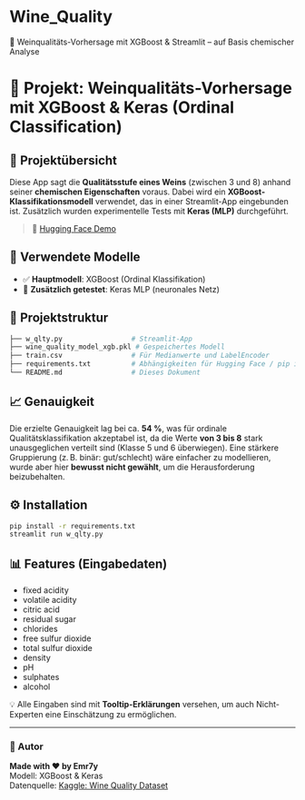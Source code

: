 # Wine_Quality
🍇 Weinqualitäts-Vorhersage mit XGBoost &amp; Streamlit – auf Basis chemischer Analyse

# 🧪 Projekt: Weinqualitäts-Vorhersage mit XGBoost & Keras (Ordinal Classification)

## 📌 Projektübersicht
Diese App sagt die **Qualitätsstufe eines Weins** (zwischen 3 und 8) anhand seiner **chemischen Eigenschaften** voraus. Dabei wird ein **XGBoost-Klassifikationsmodell** verwendet, das in einer Streamlit-App eingebunden ist. Zusätzlich wurden experimentelle Tests mit **Keras (MLP)** durchgeführt.

> 🔗 [Hugging Face Demo](https://huggingface.co/spaces/emr7y/Wein_Qualitat)

## 🧠 Verwendete Modelle
- ✅ **Hauptmodell**: XGBoost (Ordinal Klassifikation)
- 🔬 **Zusätzlich getestet**: Keras MLP (neuronales Netz)

## 📂 Projektstruktur
```bash
├── w_qlty.py                 # Streamlit-App
├── wine_quality_model_xgb.pkl # Gespeichertes Modell
├── train.csv                 # Für Medianwerte und LabelEncoder
├── requirements.txt          # Abhängigkeiten für Hugging Face / pip install
└── README.md                 # Dieses Dokument
```

## 📈 Genauigkeit
Die erzielte Genauigkeit lag bei ca. **54 %**, was für ordinale Qualitätsklassifikation akzeptabel ist, da die Werte **von 3 bis 8** stark unausgeglichen verteilt sind (Klasse 5 und 6 überwiegen). Eine stärkere Gruppierung (z. B. binär: gut/schlecht) wäre einfacher zu modellieren, wurde aber hier **bewusst nicht gewählt**, um die Herausforderung beizubehalten.

## ⚙️ Installation
```bash
pip install -r requirements.txt
streamlit run w_qlty.py
```

## 📊 Features (Eingabedaten)
- fixed acidity
- volatile acidity
- citric acid
- residual sugar
- chlorides
- free sulfur dioxide
- total sulfur dioxide
- density
- pH
- sulphates
- alcohol

💡 Alle Eingaben sind mit **Tooltip-Erklärungen** versehen, um auch Nicht-Experten eine Einschätzung zu ermöglichen.


---
### 👤 Autor
**Made with ❤️ by Emr7y**  
Modell: XGBoost & Keras  
Datenquelle: [Kaggle: Wine Quality Dataset](https://www.kaggle.com/competitions/wine-quality-prediction-ordinal-regression-challe)

